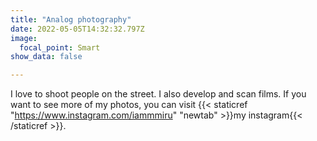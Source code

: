 ```yaml
---
title: "Analog photography"
date: 2022-05-05T14:32:32.797Z
image:
  focal_point: Smart
show_data: false

---
```

I love to shoot people on the street. I also develop and scan films. If you want to see more of my photos, you can visit {{< staticref "https://www.instagram.com/iammmiru" "newtab" >}}my instagram{{< /staticref >}}.
